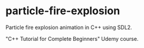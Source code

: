 # particle-fire-explosion
Particle fire explosion animation in C++ using SDL2.

"C++ Tutorial for Complete Beginners" Udemy course.
